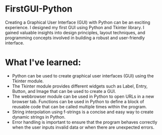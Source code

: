 # FirstGUI-Python
Creating a Graphical User Interface (GUI) with Python can be an exciting experience. I designed my first GUI using Python and Tkinter library. I gained valuable insights into design principles, layout techniques, and programming concepts involved in building a robust and user-friendly interface.
# What I've learned:
- Python can be used to create graphical user interfaces (GUI) using the Tkinter module.
- The Tkinter module provides different widgets such as Label, Entry, Button, and Image that can be used to create a GUI.
- The webbrowser module can be used in Python to open URLs in a new browser tab.
Functions can be used in Python to define a block of reusable code that can be called multiple times within the program.
- String interpolation using f-strings is a concise and easy way to create dynamic strings in Python.
- Error handling is important to ensure that the program behaves correctly when the user inputs invalid data or when there are unexpected errors.
